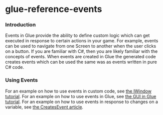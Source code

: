 # glue-reference-events

### Introduction

Events in Glue provide the ability to define custom logic which can get executed in response to certain actions in your game. For example, events can be used to navigate from one Screen to another when the user clicks on a button. If you are familiar with C#, then you are likely familiar with the concepts of events. When events are created in Glue the generated code creates events which can be used the same was as events written in pure C# code.

### Using Events

For an example on how to use events in custom code, see [the IWindow tutorial](../frb/docs/index.php). For an example on how to use events in Glue, see [the GUI in Glue tutorial](../frb/docs/index.php). For an example on how to use events in response to changes on a variable, see [the CreatesEvent article](../frb/docs/index.php).
